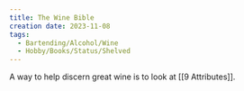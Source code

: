 ```yaml
---
title: The Wine Bible
creation date: 2023-11-08
tags:
  - Bartending/Alcohol/Wine
  - Hobby/Books/Status/Shelved
---
```

A way to help discern great wine is to look at [[9 Attributes]].